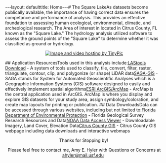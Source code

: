 ---layout: defaulttitle: Home---# The Square LakeAs datasets become publically available, the importance of having correct data ensures the competance and performance of analysis. This provides an effective foundation to assessing human ecological, environmental, climatic, and archeological research. The Area of interest in located in Citrus County, FL known as the "Square Lake." The hydrology analysis utilized software to assess the ground points of the "Square Lake" to determine whether it was classified as ground or hydrology.<p align="center">  <a href="http://tinypic.com?ref=w048zp" target="_blank"><img src="http://i67.tinypic.com/w048zp.gif" border="0" alt="Image and video hosting by TinyPic"></a></p>## Application ResourcesTools used in this analysis include:<a href="https://rapidlasso.com/lastools/">LAStools Download</a> - A system of tools used to classify, tile, convert, filter, raster, triangulate, contour, clip, and polygonize (or shape) LiDAR data<a href="http://www.saga-gis.org/en/index.html">SAGA-GIS</a> - SAGA stands for System for Automated Geoscientific Analyses which is a  Geographic Information Systems (GIS) software designed to easily and effectively implement spatial algorithms<a href="http://www.esri.com/software/arcgis/explorer-desktop/download">ESRI ArcGIS/ArcMap</a> - ArcMap is the central application used in ArcGIS. ArcMap is where you display and explore GIS datasets for your study area, assign symbology/coloration, and create map layouts for printing or publication. ## Data DownloadsData can be accessed through various websites, including but not limited to:<a href="http://www.dep.state.fl.us/geology/resources/research_resources.htm">Florida Department of Environmental Protection</a> - Florida Geological Survey Research Resources and Data<a href="https://coast.noaa.gov/dataviewer/#/">NOAA Data Access Viewer</a> - Downloadable Imagery, Land Cover, Elevation Data<a href="http://gis.citrusbocc.com/">Citrus County GIS</a> - Citrus County GIS webpage including data downloads and interactive webmaps<p align="center">  Thanks for Stopping by!  </p><p align="center">  Please feel free to contact me, Amy E. Hyler with Questions or Concerns at ahyler@mail.usf.edu</p><body class="theme-base-0d"></body>
